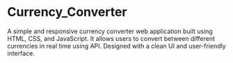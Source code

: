 # Currency_Converter
A simple and responsive currency converter web application built using HTML, CSS, and JavaScript. It allows users to convert between different currencies in real time using API. Designed with a clean UI and user-friendly interface.
